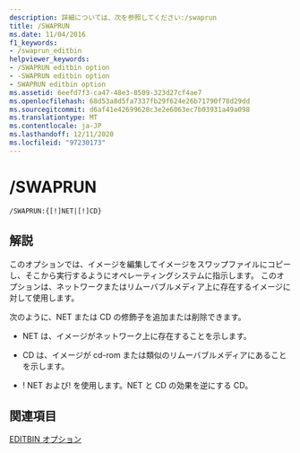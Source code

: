```yaml
---
description: 詳細については、次を参照してください:/swaprun
title: /SWAPRUN
ms.date: 11/04/2016
f1_keywords:
- /swaprun_editbin
helpviewer_keywords:
- /SWAPRUN editbin option
- -SWAPRUN editbin option
- SWAPRUN editbin option
ms.assetid: 6eefd7f3-ca47-48e3-8509-323d27cf4ae7
ms.openlocfilehash: 68d53a8d5fa7337fb29f624e26b71790f78d29dd
ms.sourcegitcommit: d6af41e42699628c3e2e6063ec7b03931a49a098
ms.translationtype: MT
ms.contentlocale: ja-JP
ms.lasthandoff: 12/11/2020
ms.locfileid: "97230173"
---
```

# <a name="swaprun"></a>/SWAPRUN

```
/SWAPRUN:{[!]NET|[!]CD}
```

## <a name="remarks"></a>解説

このオプションでは、イメージを編集してイメージをスワップファイルにコピーし、そこから実行するようにオペレーティングシステムに指示します。 このオプションは、ネットワークまたはリムーバブルメディア上に存在するイメージに対して使用します。

次のように、NET または CD の修飾子を追加または削除できます。

- NET は、イメージがネットワーク上に存在することを示します。

- CD は、イメージが cd-rom または類似のリムーバブルメディアにあることを示します。

- ! NET および! を使用します。NET と CD の効果を逆にする CD。

## <a name="see-also"></a>関連項目

[EDITBIN オプション](editbin-options.md)
